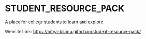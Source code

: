 # STUDENT_RESOURCE_PACK
A place for college students to learn and explore 

Wensite Link:  https://nitya-bhanu.github.io/student-resource-pack/
